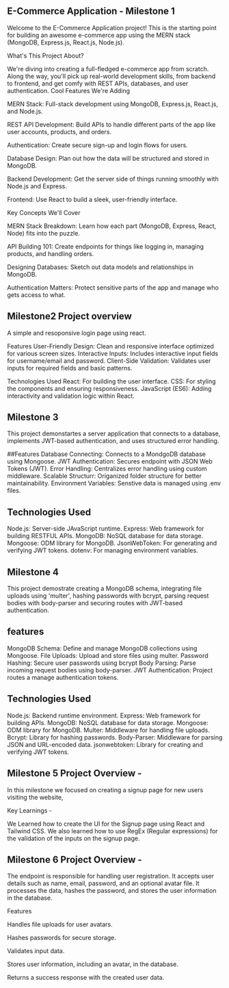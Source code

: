 ## E-Commerce Application - Milestone 1

 Welcome to the E-Commerce Application project! This is the starting point for building an awesome e-commerce app using the MERN stack (MongoDB, Express.js, React.js, Node.js).

What's This Project About?

We're diving into creating a full-fledged e-commerce app from scratch. Along the way, you'll pick up real-world development skills, from backend to frontend, and get comfy with REST APIs, databases, and user authentication.
Cool Features We're Adding

MERN Stack: Full-stack development using MongoDB, Express.js, React.js, and Node.js.

REST API Development: Build APIs to handle different parts of the app like user accounts, products, and orders.

Authentication: Create secure sign-up and login flows for users.

Database Design: Plan out how the data will be structured and stored in MongoDB.

Backend Development: Get the server side of things running smoothly with Node.js and Express.

Frontend: Use React to build a sleek, user-friendly interface.

Key Concepts We'll Cover

MERN Stack Breakdown: Learn how each part (MongoDB, Express, React, Node) fits into the puzzle.

API Building 101: Create endpoints for things like logging in, managing products, and handling orders.

Designing Databases: Sketch out data models and relationships in MongoDB.

Authentication Matters: Protect sensitive parts of the app and manage who gets access to what.

## Milestone2 Project overview
A simple and resoponsive login page using react.

Features
User-Friendly Design: Clean and responsive interface optimized for various screen sizes. Interactive Inputs: Includes interactive input fields for username/email and password. Client-Side Validation: Validates user inputs for required fields and basic patterns.

Technologies Used
React: For building the user interface. CSS: For styling the components and ensuring responsiveness. JavaScript (ES6): Adding interactivity and validation logic within React.

## Milestone 3
This project demonstartes a server application that connects to a database, implements JWT-based authentication, and uses structured error handling.

##Features
Database Connecting: Connects to a MondgoDB database using Mongoose.
JWT Authentication: Secures endpoint with JSON Web Tokens (JWT).
Error Handling: Centralizes error handling using custom middleware.
Scalable Structurr: Origanized folder structure for better maintainability.
Environment Variables: Senstive data is managed using .env files.
## Technologies Used
Node.js: Server-side JAvaScript runtime.
Express: Web framework for building RESTFUL APIs.
MongoDB: NoSQL database for data storage.
Mongoose: ODM library for MongoDB.
JsonWebToken: For generating and verifying JWT tokens.
dotenv: For managing environment variables.

## Milestone 4
This project demostrate creating a MongoDB schema, integrating file uploads using 'multer', hashing passwords with bcrypt, parsing request bodies with body-parser and securing routes with JWT-based authentication.

## features

MongoDB Schema: Define and manage MongoDB collections using Mongoose.
File Uploads: Upload and store files using multer.
Password Hashing: Secure user passwords using bcrypt
Body Parsing: Parse incoming request bodies using body-parser.
JWT Authentication: Project routes a manage authentication tokens.

## Technologies Used

Node.js: Backend runtime environment.
Express: Web framework for building APIs.
MongoDB: NoSQL database for data storage.
Mongoose: ODM library for MongoDB.
Multer: Middleware for handling file uploads.
Bcrypt: Library for hashing passwords.
Body-Parser: Middleware for parsing JSON and URL-encoded data.
jsonwebtoken: Library for creating and verifying JWT tokens.

## Milestone 5 Project Overview -
In this milestone we focused on creating a signup page for new users visiting the website,

Key Learnings -

We Learned how to create the UI for the Signup page using React and Tailwind CSS.
We also learned how to use RegEx (Regular expressions) for the validation of the inputs on the signup page.

## Milestone 6 Project Overview -
The endpoint is responsible for handling user registration. It accepts user details such as name, email, password, and an optional avatar file. It processes the data, hashes the password, and stores the user information in the database.

Features

Handles file uploads for user avatars.

Hashes passwords for secure storage.

Validates input data.

Stores user information, including an avatar, in the database.

Returns a success response with the created user data.

